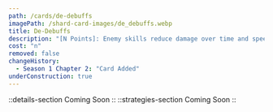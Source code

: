 ```yaml
---
path: /cards/de-debuffs
imagePath: /shard-card-images/de_debuffs.webp
title: De-Debuffs
description: "[N Points]: Enemy skills reduce damage over time and speed by Nx10%."
cost: "n"
removed: false
changeHistory:
  - Season 1 Chapter 2: "Card Added"
underConstruction: true
---
```

::details-section
Coming Soon
::
::strategies-section
Coming Soon
::